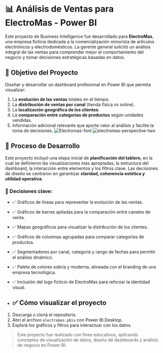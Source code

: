 # 📊 Análisis de Ventas para ElectroMas - Power BI

Este proyecto de Business Intelligence fue desarrollado para **ElectroMas**, una empresa ficticia dedicada a la comercialización minorista de artículos electrónicos y electrodomésticos. La gerente general solicitó un análisis integral de las ventas para comprender mejor el comportamiento del negocio y tomar decisiones estratégicas basadas en datos.

## 🎯 Objetivo del Proyecto

Diseñar y desarrollar un dashboard profesional en Power BI que permita visualizar:

1. La **evolución de las ventas** totales en el tiempo.
2. La **distribución de ventas por canal** (tienda física vs online).
3. La **localización geográfica de los clientes**.
4. La **comparación entre categorías de productos** según unidades vendidas.
5. Información adicional relevante que aporte valor al análisis y facilite la toma de decisiones.
![Electromas-font](https://github.com/user-attachments/assets/29c02108-aeed-4163-8fb0-47ca61dcd569) 
![electromas-perspective-two](https://github.com/user-attachments/assets/d5cd0332-4b60-4e31-ac86-f0cf041acfa0)
## 🧠 Proceso de Desarrollo

Este proyecto incluyó una etapa inicial de **planificación del tablero**, en la cual se definieron las visualizaciones más apropiadas, la estructura del dashboard, la interacción entre elementos y los filtros clave. Las decisiones de diseño se centraron en garantizar **claridad, coherencia estética y utilidad operativa**.

### 🔧 Decisiones clave:

- ✅ Gráficos de líneas para representar la evolución de las ventas.
- ✅ Gráficos de barras apiladas para la comparación entre canales de venta.
- ✅ Mapas geográficos para visualizar la distribución de los clientes.
- ✅ Gráficos de columnas agrupadas para comparar categorías de productos.
- ✅ Segmentadores por canal, categoría y rango de fechas para permitir el análisis dinámico.
- ✅ Paleta de colores sobria y moderna, alineada con el branding de una empresa tecnológica.
- ✅ Inclusión del logo ficticio de ElectroMas para reforzar la identidad visual.

- ## ✅ Cómo visualizar el proyecto

1. Descargá o cloná el repositorio.
2. Abrí el archivo `electromas.pbix` con Power BI Desktop.
3. Explorá los gráficos y filtros para interactuar con los datos.

> Este proyecto fue realizado con fines educativos, aplicando conceptos de visualización de datos, diseño de dashboards y análisis de negocio en Power BI.
